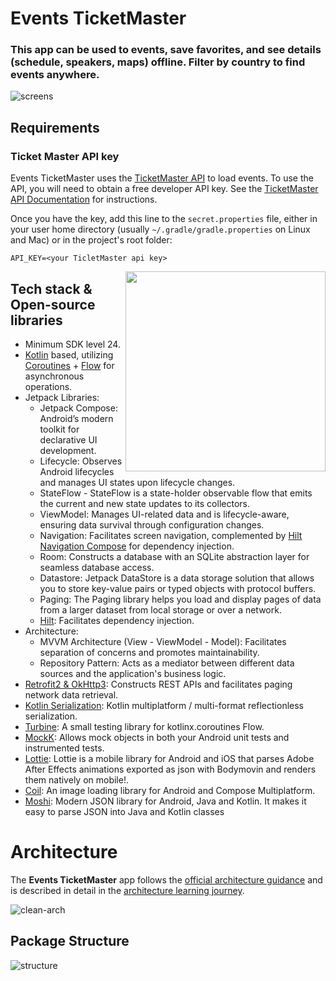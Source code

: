 # Events TicketMaster

### This app can be used to events, save favorites, and see details (schedule, speakers, maps) offline. Filter by country to find events anywhere.

![screens](https://github.com/user-attachments/assets/cc8790d6-8cd7-4048-a6f5-c77b68ccdc34)

## Requirements

### Ticket Master API key

Events TicketMaster uses the [TicketMaster API](https://developer.ticketmaster.com/products-and-docs/apis/discovery-api/v2/) to load events. To use the API, you will need to obtain a free developer API key. See the
[TicketMaster API Documentation](https://developer.ticketmaster.com/products-and-docs/apis/getting-started/) for instructions.

Once you have the key, add this line to the `secret.properties` file, either in your user home
directory (usually `~/.gradle/gradle.properties` on Linux and Mac) or in the project's root folder:

```
API_KEY=<your TicletMaster api key>
```


<img src="https://github.com/user-attachments/assets/05e5665d-2c0d-4ef6-898d-d23daffe3c1f" align="right" width="320"/>

## Tech stack & Open-source libraries
- Minimum SDK level 24.
- [Kotlin](https://kotlinlang.org/) based, utilizing [Coroutines](https://github.com/Kotlin/kotlinx.coroutines) + [Flow](https://kotlin.github.io/kotlinx.coroutines/kotlinx-coroutines-core/kotlinx.coroutines.flow/) for asynchronous operations.
- Jetpack Libraries:
  - Jetpack Compose: Android’s modern toolkit for declarative UI development.
  - Lifecycle: Observes Android lifecycles and manages UI states upon lifecycle changes.
  - StateFlow - StateFlow is a state-holder observable flow that emits the current and new state updates to its collectors.
  - ViewModel: Manages UI-related data and is lifecycle-aware, ensuring data survival through configuration changes.
  - Navigation: Facilitates screen navigation, complemented by [Hilt Navigation Compose](https://developer.android.com/jetpack/compose/libraries#hilt) for dependency injection.
  - Room: Constructs a database with an SQLite abstraction layer for seamless database access.
  - Datastore: Jetpack DataStore is a data storage solution that allows you to store key-value pairs or typed objects with protocol buffers.
  - Paging: The Paging library helps you load and display pages of data from a larger dataset from local storage or over a network.
  - [Hilt](https://dagger.dev/hilt/): Facilitates dependency injection.
- Architecture:
  - MVVM Architecture (View - ViewModel - Model): Facilitates separation of concerns and promotes maintainability.
  - Repository Pattern: Acts as a mediator between different data sources and the application's business logic.
- [Retrofit2 & OkHttp3](https://github.com/square/retrofit): Constructs REST APIs and facilitates paging network data retrieval.
- [Kotlin Serialization](https://github.com/Kotlin/kotlinx.serialization): Kotlin multiplatform / multi-format reflectionless serialization.
- [Turbine](https://github.com/cashapp/turbine): A small testing library for kotlinx.coroutines Flow.
- [MockK](https://github.com/mockk/mockk): Allows mock objects in both your Android unit tests and instrumented tests.
- [Lottie](https://github.com/airbnb/lottie-android): Lottie is a mobile library for Android and iOS that parses Adobe After Effects animations exported as json with Bodymovin and renders them natively on mobile!.
- [Coil](https://github.com/cashapp/turbine): An image loading library for Android and Compose Multiplatform.
- [Moshi](https://github.com/square/moshi): Modern JSON library for Android, Java and Kotlin. It makes it easy to parse JSON into Java and Kotlin classes

# Architecture

The **Events TicketMaster** app follows the
[official architecture guidance](https://developer.android.com/topic/architecture) 
and is described in detail in the
[architecture learning journey](docs/ArchitectureLearningJourney.md).

![clean-arch](https://github.com/user-attachments/assets/572d5f9f-b429-4cbf-b756-189a6fed2887)


## Package Structure
![structure](https://github.com/user-attachments/assets/3569bdcc-2199-4d8a-be93-1c37dbbefd04)





